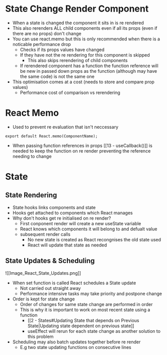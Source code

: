 
# State Change Render Component

- When a state is changed the component it sits in is re rendered
- This also rerenders ALL child components even if all its props (even if there are no props) don't change
- You can use react.memo but this is only recommended when there is a noticable performance drop
	- Checks if its props values have changed
	- If they have not the re rendering for this component is skipped
		- This also skips rerendering of child components
	- If rerendered component has a function the function reference will be new in passed down props as the function (although may have the same code) is not the same one
- This optimisation comes at a cost (needs to store and compare prop values)
	- Performance cost of comparison vs rerendering

# React Memo

- Used to prevent re evaluation that isn't neccessary

```JS
export default React.memo(ComponentName);
```

- When passing function references in props [[13 - useCallback()]] is needed to keep the function on re render preventing the reference needing to change

# State

## State Rendering

- State hooks links components and state
- Hooks get attached to components which React manages
- Why don't hooks get re initialised on re render?
	- First conponent render will create a new useState variable
	- React knows which components it will belong to and defualt value
	- subsequent render calls
		- No new state is created as React recongnises the old state used
		- React will update that state as needed

## State Updates & Scheduling

![[Image_React_State_Updates.png]]

- When set function is called React schedules a State update
	- Not carried out straight away
	- Performance intensive tasks may take priority and postpone change
- Order is kept for state change
	- Order of changes for same state change are performed in order
	- This is why it is important to work on most recent state using a function
		- [[2 - States#Updating State that depends on Previous State|Updating state dependent on previous state]]
		- useEffect will rerun for each state change as another solution to this problem
- Scheduling may also batch updates together before re render
	- E.g two state updating functions on consecutive lines